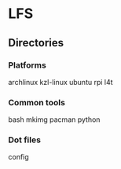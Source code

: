# LFS

## Directories

### Platforms

archlinux
kzl-linux
ubuntu
rpi
l4t

### Common tools

bash
mkimg
pacman
python

### Dot files
config
